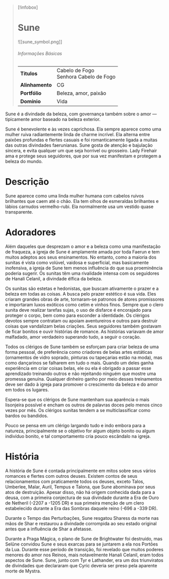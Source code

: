 > [!infobox]
> # Sune
> ![[sune_symbol.png]]
> ###### Informações Básicas
> | | |
> | ---- | ---- |
> | **Titulos** | Cabelo de Fogo<br/>Senhora Cabelo de Fogo |
> | **Alinhamento** | CG |
> | **Portfólio** | Beleza, amor, paixão |
> | **Domínio** | Vida |

Sune é a divindade da beleza, com governança também sobre o amor — tipicamente amor baseado na beleza exterior.

Sune é benevolente e às vezes caprichosa. Ela sempre aparece como uma mulher ruiva radiantemente linda de charme incrível. Ela alterna entre paixões profundas e flertes casuais e foi romanticamente ligada a muitas das outras divindades faerunianas. Sune gosta de atenção e bajulação sincera, e evita qualquer um que seja horrível ou grosseiro. Lady Firehair ama e protege seus seguidores, que por sua vez manifestam e protegem a beleza do mundo.

# Descrição
Sune aparece como uma linda mulher humana com cabelos ruivos brilhantes que caem até o chão. Ela tem olhos de esmeraldas brilhantes e lábios carnudos vermelho-rubi. Ela normalmente usa um vestido quase transparente.

# Adoradores
Além daqueles que desprezam o amor e a beleza como uma manifestação de fraqueza, a igreja de Sune é amplamente amada por toda Faerun e tem muitos adeptos aos seus ensinamentos. No entanto, como a maioria dos sunitas é vista como volúvel, vaidosa e superficial, mas basicamente inofensiva, a igreja de Sune tem menos influência do que sua proeminência poderia sugerir. Os sunitas têm uma rivalidade intensa com os seguidores de Hanali Celanil, a divindade élfica da beleza.

Os sunitas são estetas e hedonistas, que buscam ativamente o prazer e a beleza em todas as coisas. A busca pelo prazer estético é sua vida. Eles criaram grandes obras de arte, tornaram-se patronos de atores promissores e importaram luxos exóticos como cetim e vinhos finos. Sempre que o clero sunita deve realizar tarefas sujas, o uso de disfarce é encorajado para proteger o corpo, bem como para esconder a identidade. Os clérigos devotos sempre contratam ou apoiam aventureiros e outros para destruir coisas que vandalizam belas criações. Seus seguidores também gostavam de ficar bonitos e ouvir histórias de romance. As histórias variavam de amor malfadado, amor verdadeiro superando tudo, a seguir o coração.

Todos os clérigos de Sune também se esforçam para criar beleza de uma forma pessoal, de preferência como criadores de belas artes estáticas (ornamentos de vidro soprado, pinturas ou tapeçarias estão na moda), mas como dançarinos se falharem em tudo o mais. Quando um deles ganha experiência em criar coisas belas, ele ou ela é obrigado a passar esse aprendizado treinando outros e não rejeitando ninguém que mostre uma promessa genuína. Qualquer dinheiro ganho por meio desses treinamentos deve ser dado à igreja para promover o crescimento da beleza e do amor em todos os lugares.

Espera-se que os clérigos de Sune mantenham sua aparência o mais lisonjeira possível e encham os outros de palavras doces pelo menos cinco vezes por mês. Os clérigos sunitas tendem a se multiclassificar como bardos ou bandidos.

Pouco se pensa em um clérigo largando tudo e indo embora para a natureza, principalmente se o objetivo for algum objeto bonito ou algum indivíduo bonito, e tal comportamento cria pouco escândalo na igreja.

# História
A história de Sune é contada principalmente em mitos sobre seus vários romances e flertes com outros deuses. Existem contos de seus relacionamentos com praticamente todos os deuses, exceto Talos, Umberlee, Malar, Auril, Tempus e Talona, ​​que Sune abominava por seus atos de destruição. Apesar disso, não há origem conhecida dada para a deusa, com a primeira conjectura de sua divindade durante a Era de Ouro de Netheril (-2207 a -1205 DR) e sua primeira menção de um clero estabelecido durante a Era das Sombras daquele reino (-696 a -339 DR).

Durante o Tempo das Perturbações, Sune resgatou Sharess da morte nas mãos de Shar e restaurou a divindade corrompida ao seu estado original antes que a influência de Shar a afetasse.

Durante a Praga Mágica, o plano de Sune de Brightwater foi destruído, mas Selûne convidou Sune e seus exarcas para se juntarem a ela nos Portões da Lua. Durante esse período de transição, foi revelado que muitos poderes menores do amor nos Reinos, mais notavelmente Hanali Celanil, eram todos aspectos de Sune. Sune, junto com Tyr e Lathander, era um dos triunviratos de divindades que declararam que Cyric deveria ser preso pela aparente morte de Mystra.